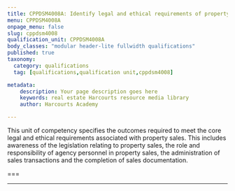 ```yaml
---
title: CPPDSM4008A: Identify legal and ethical requirements of property sales to complete work
menu: CPPDSM4008A
onpage_menu: false
slug: cppdsm4008
qualification_unit: CPPDSM4008A
body_classes: "modular header-lite fullwidth qualifications"
published: true
taxonomy:
  category: qualifications
  tag: [qualifications,qualification unit,cppdsm4008]

metadata:
    description: Your page description goes here
    keywords: real estate Harcourts resource media library
    author: Harcourts Academy

---
```


This unit of competency specifies the outcomes required to meet the core legal and ethical requirements associated with property sales. This includes awareness of the legislation relating to property sales, the role and responsibility of agency personnel in property sales, the administration of sales transactions and the completion of sales documentation.

===

---
